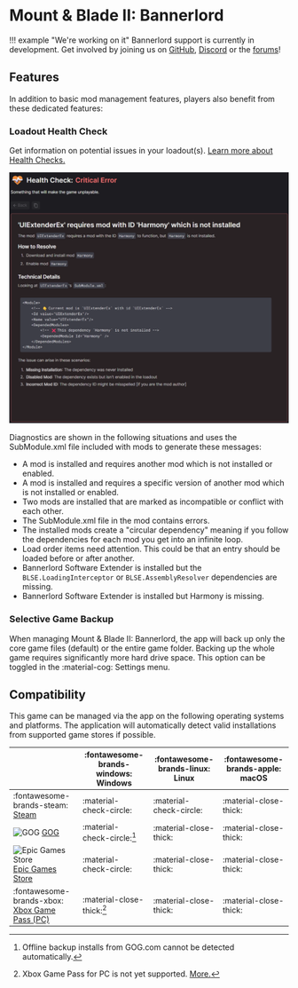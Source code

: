 # Mount & Blade II: Bannerlord

!!! example "We're working on it"
    Bannerlord support is currently in development. Get involved by joining us on [GitHub](https://github.com/Nexus-Mods/NexusMods.App/issues/new/choose), [Discord](https://discord.gg/ReWTxb93jS) or the [forums](https://forums.nexusmods.com/forum/9052-nexus-mods-app/)!

## Features
In addition to basic mod management features, players also benefit from these dedicated features:

### Loadout Health Check
Get information on potential issues in your loadout(s). [Learn more about Health Checks.](../features/HealthCheck.md)

![An example Health Check message prompting the installation of a missing mod.](../images/0.7.2/HealthCheckExampleBannerlord.webp)

Diagnostics are shown in the following situations and uses the SubModule.xml file included with mods to generate these messages: 

- A mod is installed and requires another mod which is not installed or enabled.
- A mod is installed and requires a specific version of another mod which is not installed or enabled.
- Two mods are installed that are marked as incompatible or conflict with each other.
- The SubModule.xml file in the mod contains errors.
- The installed mods create a "circular dependency" meaning if you follow the dependencies for each mod you get into an infinite loop. 
- Load order items need attention. This could be that an entry should be loaded before or after another. 
- Bannerlord Software Extender is installed but the `BLSE.LoadingInterceptor` or `BLSE.AssemblyResolver` dependencies are missing.
- Bannerlord Software Extender is installed but Harmony is missing.


### Selective Game Backup
When managing Mount & Blade II: Bannerlord, the app will back up only the core game files (default) or the entire game folder. Backing up the whole game requires significantly more hard drive space. This option can be toggled in the :material-cog: Settings menu.

## Compatibility
This game can be managed via the app on the following operating systems and platforms. The application will automatically detect valid installations from supported game stores if possible. 

|| :fontawesome-brands-windows: Windows |  :fontawesome-brands-linux: Linux | :fontawesome-brands-apple: macOS |
|---|---|---|---|
| :fontawesome-brands-steam: [Steam](https://store.steampowered.com/app/261550/Mount__Blade_II_Bannerlord/) | :material-check-circle: | :material-check-circle: | :material-close-thick: |
| <img src="../../images/GOG.com_logo_white.svg" alt="GOG" width="14"/> [GOG](https://www.gog.com/en/game/mount_blade_ii_bannerlord) | :material-check-circle:[^1] | :material-close-thick: | :material-close-thick: |
| <img src="../../images/epic-games.svg" alt="Epic Games Store" width="14"/> [Epic Games Store](https://store.epicgames.com/en-US/p/mount-and-blade-2) | :material-check-circle: | :material-close-thick: | :material-close-thick: |
| :fontawesome-brands-xbox: [Xbox Game Pass (PC)](https://www.xbox.com/en-GB/games/store/mount-blade-ii-bannerlord/9pdhwz7x3p03) | :material-close-thick:[^2] | :material-close-thick: | :material-close-thick: |

[^1]: Offline backup installs from GOG.com cannot be detected automatically.
[^2]: Xbox Game Pass for PC is not yet supported. <a href="https://github.com/Nexus-Mods/NexusMods.App/issues/1476">More.</a>
